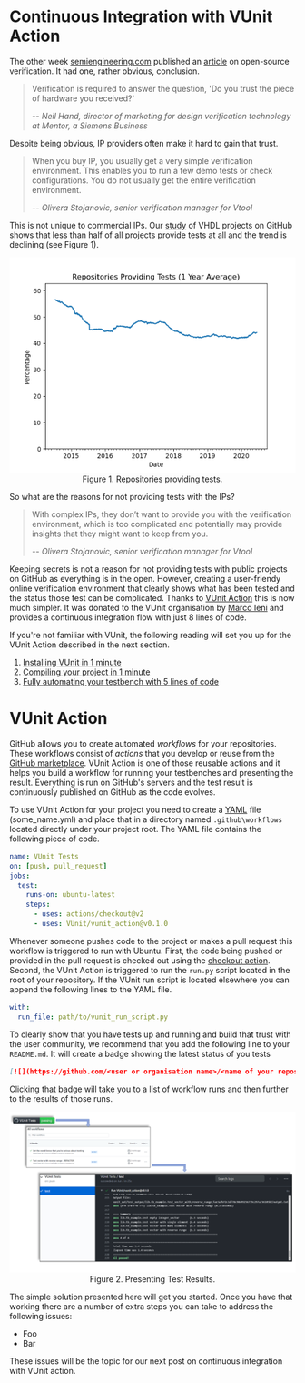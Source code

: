 # Continuous Integration with VUnit Action

The other week [semiengineering.com](https://semiengineering.com) published an [article](https://semiengineering.com/open-source-verification/) on open-source verification. It had one, rather obvious, conclusion.

> Verification is required to answer the question, 'Do you trust the piece of hardware you received?'
>
> -- <cite>Neil Hand, director of marketing for design verification technology at Mentor, a Siemens Business</cite>

Despite being obvious, IP providers often make it hard to gain that trust.

> When you buy IP, you usually get a very simple verification environment. This enables you to run a few demo tests or check configurations. You do not usually get the entire verification environment.
>
> -- <cite>Olivera Stojanovic, senior verification manager for Vtool</cite>

This is not unique to commercial IPs. Our [study](https://larsasplund.github.io/github-facts/index.html) of VHDL projects on GitHub shows that less than half of all projects provide tests at all and the trend is declining (see Figure 1).

<p align="center">
<img src="img/repositories_providing_tests.png"/>
<br>
<span class="caption">Figure 1. Repositories providing tests.</span>
</p>

So what are the reasons for not providing tests with the IPs?

> With complex IPs, they don’t want to provide you with the verification environment, which is too complicated and potentially may provide insights that they might want to keep from you.
>
> -- <cite>Olivera Stojanovic, senior verification manager for Vtool</cite>

Keeping secrets is not a reason for not providing tests with public projects on GitHub as everything is in the open. However, creating a user-friendy online verification environment that clearly shows what has been tested and the status those test can be complicated. Thanks to [VUnit Action](https://github.com/marketplace/actions/vunit-action) this is now much simpler. It was donated to the VUnit organisation by [Marco Ieni](https://www.linkedin.com/in/marcoieni) and provides a continuous integration flow with just 8 lines of code.

If you're not familiar with VUnit, the following reading will set you up for the VUnit Action described in the next section.

1. [Installing VUnit in 1 minute](https://www.linkedin.com/pulse/vunit-best-value-initial-effort-lars-asplund/)
2. [Compiling your project in 1 minute](https://www.linkedin.com/pulse/vunit-best-value-initial-effort-part-2-lars-asplund/)
3. [Fully automating your testbench with 5 lines of code](https://www.linkedin.com/pulse/vunit-best-value-initial-effort-part-3-lars-asplund/)

# VUnit Action

GitHub allows you to create automated *workflows* for your repositories. These workflows consist of *actions* that you develop or reuse from the [GitHub marketplace](https://github.com/marketplace?type=actions). VUnit Action is one of those reusable actions and it helps you build a workflow for running your testbenches and presenting the result. Everything is run on GitHub's servers and the test result is continuously published on GitHub as the code evolves.

To use VUnit Action for your project you need to create a [YAML](https://en.wikipedia.org/wiki/YAML) file (some_name.yml) and place that in a directory named `.github\workflows` located directly under your project root. The YAML file contains the following piece of code.

``` yaml
name: VUnit Tests
on: [push, pull_request]
jobs:
  test:
    runs-on: ubuntu-latest
    steps:
      - uses: actions/checkout@v2
      - uses: VUnit/vunit_action@v0.1.0
```

Whenever someone pushes code to the project or makes a pull request this workflow is triggered to run with Ubuntu. First, the code being pushed or provided in the pull request is checked out using the [checkout action](https://github.com/marketplace/actions/checkout). Second, the VUnit Action is triggered to run the `run.py` script located in the root of your repository. If the VUnit run script is located elsewhere you can append the following lines to the YAML file.

```yaml
with:
  run_file: path/to/vunit_run_script.py
```

To clearly show that you have tests up and running and build that trust with the user community, we recommend that you add the following line to your `README.md`. It will create a badge showing the latest status of you tests

``` markdown
[![](https://github.com/<user or organisation name>/<name of your repository>/workflows/VUnit%20Tests/badge.svg)](https://github.com/<user or organisation name>/<name of your repository>/actions)
```

Clicking that badge will take you to a list of workflow runs and then further to the results of those runs.

<p align="center">
<img src="img/flow.png"/>
<br>
<span class="caption">Figure 2. Presenting Test Results.</span>
</p>

The simple solution presented here will get you started. Once you have that working there are a number of extra steps you can take to address the following issues:

* Foo
* Bar

These issues will be the topic for our next post on continuous integration with VUnit action.